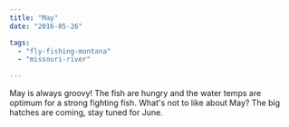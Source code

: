 ```yaml
---
title: "May"
date: "2016-05-26"

tags: 
  - "fly-fishing-montana"
  - "missouri-river"

---
```


May is always groovy! The fish are hungry and the water temps are optimum for a strong fighting fish. What's not to like about May? The big hatches are coming, stay tuned for June.
